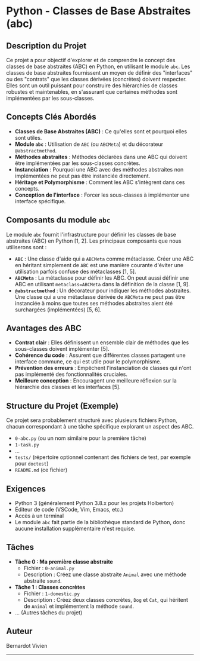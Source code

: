 # Python - Classes de Base Abstraites (abc)

## Description du Projet

Ce projet a pour objectif d'explorer et de comprendre le concept des classes de base abstraites (ABC) en Python, en utilisant le module `abc`. Les classes de base abstraites fournissent un moyen de définir des "interfaces" ou des "contrats" que les classes dérivées (concrètes) doivent respecter. Elles sont un outil puissant pour construire des hiérarchies de classes robustes et maintenables, en s'assurant que certaines méthodes sont implémentées par les sous-classes.

## Concepts Clés Abordés

*   **Classes de Base Abstraites (ABC)** : Ce qu'elles sont et pourquoi elles sont utiles.
*   **Module `abc`** : Utilisation de `ABC` (ou `ABCMeta`) et du décorateur `@abstractmethod`.
*   **Méthodes abstraites** : Méthodes déclarées dans une ABC qui doivent être implémentées par les sous-classes concrètes.
*   **Instanciation** : Pourquoi une ABC avec des méthodes abstraites non implémentées ne peut pas être instanciée directement.
*   **Héritage et Polymorphisme** : Comment les ABC s'intègrent dans ces concepts.
*   **Conception de l'interface** : Forcer les sous-classes à implémenter une interface spécifique.

## Composants du module `abc`

Le module `abc` fournit l'infrastructure pour définir les classes de base abstraites (ABC) en Python [1, 2]. Les principaux composants que nous utiliserons sont :

*   **`ABC`** : Une classe d'aide qui a `ABCMeta` comme métaclasse. Créer une ABC en héritant simplement de `ABC` est une manière courante d'éviter une utilisation parfois confuse des métaclasses [1, 5].
*   **`ABCMeta`** : La métaclasse pour définir les ABC. On peut aussi définir une ABC en utilisant `metaclass=ABCMeta` dans la définition de la classe [1, 9].
*   **`@abstractmethod`** : Un décorateur pour indiquer les méthodes abstraites. Une classe qui a une métaclasse dérivée de `ABCMeta` ne peut pas être instanciée à moins que toutes ses méthodes abstraites aient été surchargées (implémentées) [5, 6].

## Avantages des ABC

*   **Contrat clair** : Elles définissent un ensemble clair de méthodes que les sous-classes doivent implémenter [5].
*   **Cohérence du code** : Assurent que différentes classes partagent une interface commune, ce qui est utile pour le polymorphisme.
*   **Prévention des erreurs** : Empêchent l'instanciation de classes qui n'ont pas implémenté des fonctionnalités cruciales.
*   **Meilleure conception** : Encouragent une meilleure réflexion sur la hiérarchie des classes et les interfaces [5].

## Structure du Projet (Exemple)

Ce projet sera probablement structuré avec plusieurs fichiers Python, chacun correspondant à une tâche spécifique explorant un aspect des ABC.

*   `0-abc.py` (ou un nom similaire pour la première tâche)
*   `1-task.py`
*   ...
*   `tests/` (répertoire optionnel contenant des fichiers de test, par exemple pour `doctest`)
*   `README.md` (ce fichier)

## Exigences

*   Python 3 (généralement Python 3.8.x pour les projets Holberton)
*   Éditeur de code (VSCode, Vim, Emacs, etc.)
*   Accès à un terminal
*   Le module `abc` fait partie de la bibliothèque standard de Python, donc aucune installation supplémentaire n'est requise.

## Tâches

*   **Tâche 0 : Ma première classe abstraite**
    *   Fichier : `0-animal.py`
    *   Description : Créez une classe abstraite `Animal` avec une méthode abstraite `sound`.
*   **Tâche 1 : Classes concrètes**
    *   Fichier : `1-domestic.py`
    *   Description : Créez deux classes concrètes, `Dog` et `Cat`, qui héritent de `Animal` et implémentent la méthode `sound`.
*   ... (Autres tâches du projet)

## Auteur

Bernardot Vivien

---